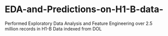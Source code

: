 # EDA-and-Predictions-on-H1-B-data-
Performed Exploratory Data Analysis and Feature Engineering over 2.5 million records in H1-B Data indexed from DOL
